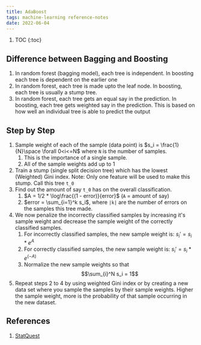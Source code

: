 ```yaml
---
title: AdaBoost
tags: machine-learning reference-notes
date: 2022-06-04
---
```


1. TOC
{:toc}

## Difference between Bagging and Boosting

1. In random forest (bagging model), each tree is independent. In boosting each tree is dependent on the earlier one
2. In random forest, each tree is made upto the leaf node. In boosting, each tree is usually a stump tree.
3. In random forest, each tree gets an equal say in the prediction. In boosting, each tree gets weighted say in the prediction. This is based on how well an individual tree is able to predict the output

## Step by Step

1. Sample weight of each of the sample (data point) is $s_i = \frac{1}{N}\space \forall 0<i<=N$ where `N` is the number of samples.
    1. This is the importance of a single sample.
    2. All of the sample weights add up to 1
2. Train a stump (single split decision tree) which has the lowest (Weighted) Gini index. Note: Only one feature will be used to make this stump. Call this tree `t_0`
3. Find out the amount of say `t_0` has on the overall classification.
    1. $A = 1/2 * \log\frac{(1 - error)}{error}$ (`A` = amount of say)
    2. $error = \sum_{i=1}^k s_i$, where `|k|` are the number of errors on the samples this tree made.
4. We now penalize the incorrectly classified samples by increasing it's sample weight and decrease the sample weight of the correctly classified samples.
    1. For incorrectly classified samples, the new sample weight is: $s_i' = s_i * e^A$
    2. For correctly classified samples, the new sample weight is: $s_i' = s_i * e^{(-A)}$
    3. Normalize the new sample weights so that $$\sum_{i}^N s_i = 1$$
5. Repeat steps 2 to 4 by using weighted Gini index or by creating a new data set where you sample the samples by their sample weights. Higher the sample weight, more is the probability of that sample occurring in the new dataset.

## References

1. [StatQuest](https://www.youtube.com/watch?v=LsK-xG1cLYA&list=PLblh5JKOoLUICTaGLRoHQDuF_7q2GfuJF&index=48&ab_channel=StatQuestwithJoshStarmer)
